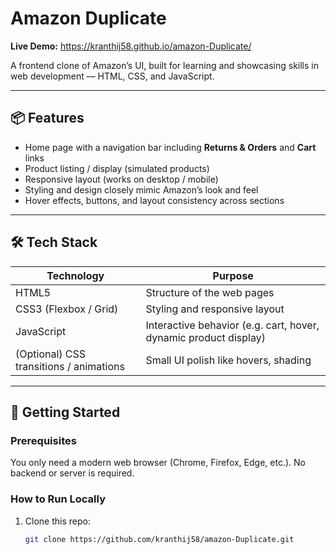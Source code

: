 # Amazon Duplicate

**Live Demo:** https://kranthij58.github.io/amazon-Duplicate/

A frontend clone of Amazon’s UI, built for learning and showcasing skills in web development — HTML, CSS, and JavaScript.

---

## 📦 Features

- Home page with a navigation bar including **Returns & Orders** and **Cart** links  
- Product listing / display (simulated products)  
- Responsive layout (works on desktop / mobile)  
- Styling and design closely mimic Amazon’s look and feel  
- Hover effects, buttons, and layout consistency across sections  

---

## 🛠️ Tech Stack

| Technology | Purpose |
|------------|---------|
| HTML5 | Structure of the web pages |
| CSS3 (Flexbox / Grid) | Styling and responsive layout |
| JavaScript | Interactive behavior (e.g. cart, hover, dynamic product display) |
| (Optional) CSS transitions / animations | Small UI polish like hovers, shading |

---

## 🚀 Getting Started

### Prerequisites

You only need a modern web browser (Chrome, Firefox, Edge, etc.). No backend or server is required.  

### How to Run Locally

1. Clone this repo:  
   ```bash
   git clone https://github.com/kranthij58/amazon-Duplicate.git
